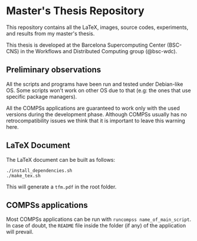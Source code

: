 # Master's Thesis Repository
This repository contains all the LaTeX, images, source codes, experiments, and results from my master's thesis.

This thesis is developed at the Barcelona Supercomputing Center (BSC-CNS) in the Workflows and Distributed Computing group (@bsc-wdc).

## Preliminary observations
All the scripts and programs have been run and tested under Debian-like OS. Some scripts won't work on other OS due to that (e.g: the ones that use specific package managers).

All the COMPSs applications are guaranteed to work only with the used versions during the development phase. Although COMPSs usually has no retrocompatibility issues we think that it is important to leave this warning here.

## LaTeX Document
The LaTeX document can be built as follows:
```
./install_dependencies.sh
./make_tex.sh
```
This will generate a `tfm.pdf` in the root folder.


## COMPSs applications
Most COMPSs applications can be run with `runcompss name_of_main_script`. In case of doubt, the `README` file inside the folder (if any) of the application will prevail.
